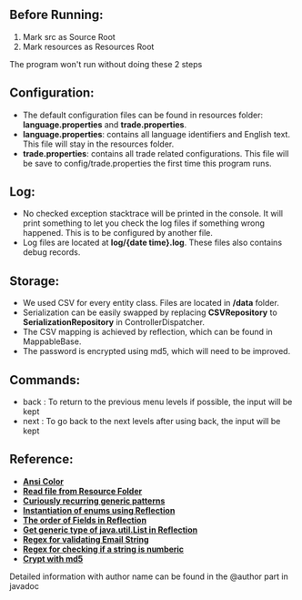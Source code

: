 Before Running:
-------------
1. Mark src as Source Root
2. Mark resources as Resources Root

The program won't run without doing these 2 steps

Configuration:
-------------
* The default configuration files can be found in resources folder: **language.properties** and **trade.properties**.
* **language.properties**: contains all language identifiers and English text. This file will stay in the resources folder.
* **trade.properties**: contains all trade related configurations. This file will be save to config/trade.properties the first time this program runs.

Log:
-------------
* No checked exception stacktrace will be printed in the console. It will print something to let you check the log files if something wrong happened. This is to be configured by another file.
* Log files are located at **log/{date time}.log**. These files also contains debug records.

Storage:
-------------
* We used CSV for every entity class. Files are located in **/data** folder.
* Serialization can be easily swapped by replacing **CSVRepository** to **SerializationRepository** in ControllerDispatcher.
* The CSV mapping is achieved by reflection, which can be found in MappableBase.
* The password is encrypted using md5, which will need to be improved.

Commands:
-------------
* back : To return to the previous menu levels if possible, the input will be kept
* next : To go back to the next levels after using back, the input will be kept

Reference:
-------------
* __[Ansi Color](https://stackoverflow.com/questions/5762491/how-to-print-color-in-console-using-system-out-println)__
* __[Read file from Resource Folder](https://stackoverflow.com/questions/15749192/how-do-i-load-a-file-from-resource-folder)__
* __[Curiously recurring generic patterns](https://stackoverflow.com/questions/17164375/subclassing-a-java-builder-class/)__
* __[Instantiation of enums using Reflection](https://stackoverflow.com/questions/3735927/java-instantiating-an-enum-using-reflection)__
* __[The order of Fields in Reflection](https://stackoverflow.com/questions/1097807/java-reflection-is-the-order-of-class-fields-and-methods-standardized)__
* __[Get generic type of java.util.List in Reflection](https://stackoverflow.com/questions/1942644/get-generic-type-of-java-util-list)__
* __[Regex for validating Email String](https://www.geeksforgeeks.org/check-email-address-valid-not-java/)__
* __[Regex for checking if a string is numberic](https://stackoverflow.com/questions/1102891/how-to-check-if-a-string-is-numeric-in-java)__
* __[Crypt with md5](https://stackoverflow.com/questions/6592010/encrypt-and-decrypt-a-password-in-java)__

Detailed information with author name can be found in the @author part in javadoc